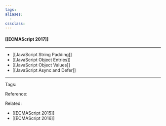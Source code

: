 ```yaml
---
tags:
aliases: 
  - 
cssclass: 
---
```


#### [[ECMAScript 2017]]

---

- [[JavaScript String Padding]]
- [[JavaScript Object Entries]]
- [[JavaScript Object Values]]
- [[JavaScript Async and Defer]]

---
Tags: 

Reference:

Related:
- [[ECMAScript 2015]]
- [[ECMAScript 2016]]
